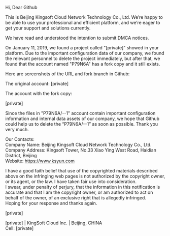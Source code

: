 
Hi, Dear Github  

This is Beijing Kingsoft Cloud Network Technology Co., Ltd. We’re happy to be able to use your professional and efficient platform, and we’re eager to get your support and solutions currently.  

We have read and understood the intention to submit DMCA notices.  

On January 11, 2019, we found a project called "[private]" showed in your platform. Due to the important configuration data of our company, we found the relevant personnel to delete the project immediately, but after that, we found that the account named "P79N6A" has a fork copy and it still exists.

Here are screenshots of the URL and fork branch in Github:

The original account:
[private]

The account with the fork copy:

[private]

Since the files in "P79N6A/--1" account contain important configuration information and internal data assets of our company, we hope that Github could help us to delete the “P79N6A/--1” as soon as possible. Thank you very much.

Our Contacts:  
Company Name: Beijing Kingsoft Cloud Network Technology Co., Ltd.  
Company Address: Kingsoft Tower, No.33 Xiao Ying West Road, Haidian District, Beijing  
Website: https://www.ksyun.com  

I have a good faith belief that use of the copyrighted materials described above on the infringing web pages is not authorized by the copyright owner, or its agent, or the law. I have taken fair use into consideration.  
I swear, under penalty of perjury, that the information in this notification is accurate and that I am the copyright owner, or am authorized to act on behalf of the owner, of an exclusive right that is allegedly infringed.  
Hoping for your response and thanks again.  

[private]

[private] | KingSoft Cloud Inc. | Beijing, CHINA  
Cell: [private]  
